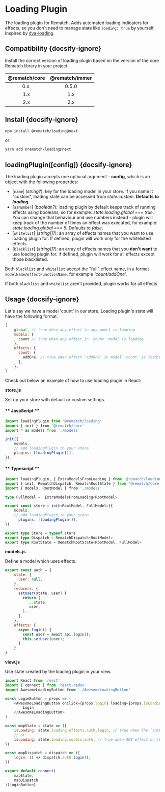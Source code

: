 # Loading Plugin

The loading plugin for Rematch. Adds automated loading indicators for effects, so you don't need to manage state like `loading: true` by yourself. Inspired by [dva-loading](https://github.com/dvajs/dva/tree/master/packages/dva-loading).

## Compatibility {docsify-ignore}

Install the correct version of loading plugin based on the version of the core Rematch library in your project.

|         @rematch/core  | @rematch/immer  |
| :--------------------: | :----: |
| 0.x ‎                   |   0.5.0  |
| 1.x                    |    1.x   |
| 2.x                    |    2.x   |

## Install {docsify-ignore}

```bash
npm install @rematch/loading@next
```
or

```bash
yarn add @rematch/loading@next
```

## loadingPlugin([config]) {docsify-ignore}

The loading plugin accepts one optional argument - **config**, which is an object with the following properties:

- [`name`] (*string?*): key for the loading model in your store. If you name it "custom", loading state can be accessed from _state.custom_. **Defaults to _loading_**.
- [`asNumber`] (*boolean?*): loading plugin by default keeps track of running effects using booleans, so for example: _state.loading.global === true_. You can change that behaviour and use numbers instead - plugin will keep track of the number of times an effect was executed, for example: _state.loading.global === 5_. Defaults to _false_.
- [`whitelist`] (*string[]?*): an array of effects names that you want to use loading plugin for. If defined, plugin will work only for the whitelisted effects.
- [`blacklist`] (*string[]?*): an array of effects names that you **don't want** to use loading plugin for. If defined, plugin will work for all effects except those blacklisted.

Both `blacklist` and `whitelist` accept the "full" effect name, in a format `modelName/effectFunctionName`, for example _'count/addOne'_.

If both `blacklist` and `whitelist` aren't provided, plugin works for all effects.

## Usage {docsify-ignore}

Let's say we have a model 'count' in our store. Loading plugin's state will have the following format:

```javascript
{
	global, // true when any effect in any model is loading
    models: {
      count // true when any effect in 'count' model is loading
    },
    effects: {
      count: {
        addOne, // true when effect 'addOne' in model 'count' is loading
      },
    },
}
```

Check out below an example of how to use loading plugin in React:

**store.js**

Set up your store with default or custom settings.
<!-- tabs:start -->

#### ** JavaScript **

```javascript
import loadingPlugin from '@rematch/loading'
import { init } from '@rematch/core'
import * as models from './models'

init({
    models,
    // add loadingPlugin to your store
	plugins: [loadingPlugin()],
})
```
#### ** Typescript **
```typescript
import loadingPlugin, { ExtraModelsFromLoading } from '@rematch/loading'
import { init, RematchDispatch, RematchRootState } from '@rematch/core'
import { models, RootModel } from './models'

type FullModel =  ExtraModelsFromLoading<RootModel>

export const store = init<RootModel, FullModel>({
    models,
    // add loadingPlugin to your store
	  plugins: [loadingPlugin()],
})

export type Store = typeof store
export type Dispatch = RematchDispatch<RootModel>
export type RootState = RematchRootState<RootModel, FullModel>

```

**models.js**

Define a model which uses effects.

```javascript
export const auth = {
	state: {
	  user: null,
    },
    reducers: {
      setUser(state, user) {
        return {
          ...state,
           user,
        };
      },
    },
    effects: {
      async login() {
        const user = await api.login();
        this.setUser(user);
      }
    }
}
```
<!-- tabs:end -->

**view.js**

Use state created by the loading plugin in your view.

```javascript
import React from 'react'
import { connect } from 'react-redux'
import AwesomeLoadingButton from './AwesomeLoadingButton'

const LoginButton = props => (
	<AwesomeLoadingButton onClick={props.login} loading={props.isLoading}>
		Login
	</AwesomeLoadingButton>
)

const mapState = state => ({
	isLoading: state.loading.effects.auth.login, // true when the `auth/login` effect is running
	// or
	isLoading: state.loading.models.auth, // true when ANY effect on the `auth` model is running
})

const mapDispatch = dispatch => ({
	login: () => dispatch.auth.login(),
})

export default connect(
	mapState,
	mapDispatch
)(LoginButton)
```
